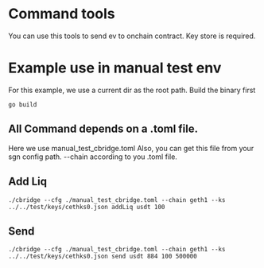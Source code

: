 # Command tools
You can use this tools to send ev to onchain contract.
Key store is required.

# Example use in manual test env
For this example, we use a current dir as the root path.
Build the binary first
```
go build
```
## All Command depends on a .toml file.
Here we use manual_test_cbridge.toml
Also, you can get this file from your sgn config path.
--chain according to you .toml file.
## Add Liq
```
./cbridge --cfg ./manual_test_cbridge.toml --chain geth1 --ks ../../test/keys/cethks0.json addLiq usdt 100
```
## Send
```
./cbridge --cfg ./manual_test_cbridge.toml --chain geth1 --ks ../../test/keys/cethks0.json send usdt 884 100 500000
```